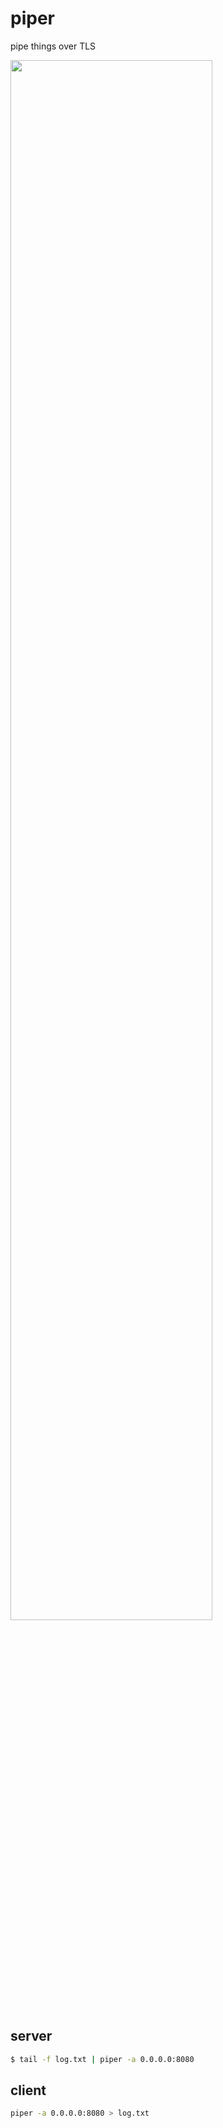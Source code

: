# piper
pipe things over TLS

<img src="http://i.imgur.com/xFHwmyF.jpg" width="80%"/>

## server
```bash
$ tail -f log.txt | piper -a 0.0.0.0:8080
```

## client
```bash
piper -a 0.0.0.0:8080 > log.txt
```
